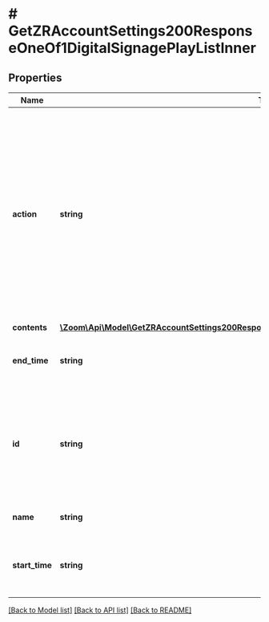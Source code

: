 # # GetZRAccountSettings200ResponseOneOf1DigitalSignagePlayListInner

## Properties

Name | Type | Description | Notes
------------ | ------------- | ------------- | -------------
**action** | **string** | Specify an action for the content list. The value can be one of the following:&lt;br&gt; &#x60;add&#x60;: Add another content list.&lt;br&gt; &#x60;update&#x60;: Update existing content list.&lt;br&gt; &#x60;delete&#x60;: Delete content list. | [optional]
**contents** | [**\Zoom\Api\Model\GetZRAccountSettings200ResponseOneOf1DigitalSignagePlayListInnerContentsInner[]**](GetZRAccountSettings200ResponseOneOf1DigitalSignagePlayListInnerContentsInner.md) |  | [optional]
**end_time** | **string** | Specify the display end time for the content list in GMT. | [optional]
**id** | **string** | Unique identifier of the content list. This field is only required if you would like to remove or update the content list. | [optional]
**name** | **string** | Name of the content list. | [optional]
**start_time** | **string** | Specify the display start time for the content list in GMT. | [optional]

[[Back to Model list]](../../README.md#models) [[Back to API list]](../../README.md#endpoints) [[Back to README]](../../README.md)

